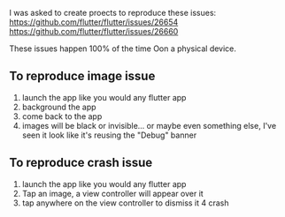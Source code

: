 I was asked to create proects to reproduce these issues:
https://github.com/flutter/flutter/issues/26654
https://github.com/flutter/flutter/issues/26660

These issues happen 100% of the time Oon a physical device.  


## To reproduce image issue

1. launch the app like you would any flutter app
2. background the app
3. come back to the app
4. images will be black or invisible... or maybe even something else, I've seen it look like it's reusing the "Debug" banner

## To reproduce crash issue
1. launch the app like you would any flutter app
2. Tap an image, a view controller will appear over it
3. tap anywhere on the view controller to dismiss it
4 crash
